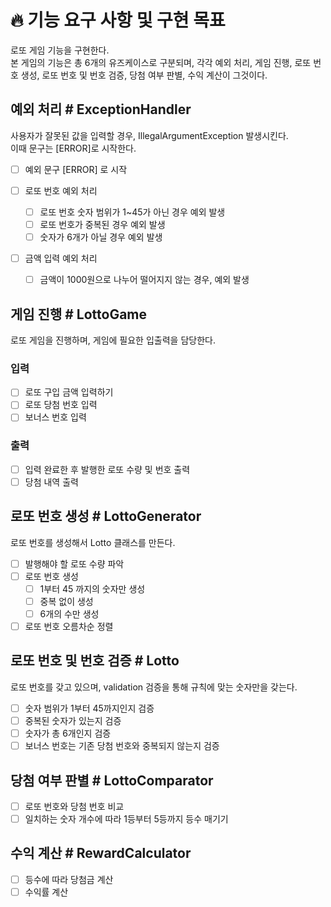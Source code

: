 # 🔥 기능 요구 사항 및 구현 목표
로또 게임 기능을 구현한다.  
본 게임의 기능은 총 6개의 유즈케이스로 구분되며, 각각 예외 처리, 게임 진행, 로또 번호 생성, 로또 번호 및 번호 검증, 당첨 여부 판별, 수익 계산이 그것이다.

## 예외 처리 # ExceptionHandler
사용자가 잘못된 값을 입력할 경우, IllegalArgumentException 발생시킨다.  
이때 문구는 [ERROR]로 시작한다.
- [ ] 예외 문구 [ERROR] 로 시작

- [ ] 로또 번호 예외 처리  
  - [ ] 로또 번호 숫자 범위가 1~45가 아닌 경우 예외 발생  
  - [ ] 로또 번호가 중복된 경우 예외 발생   
  - [ ] 숫자가 6개가 아닐 경우 예외 발생  

- [ ] 금액 입력 예외 처리   
  - [ ] 금액이 1000원으로 나누어 떨어지지 않는 경우, 예외 발생

## 게임 진행 # LottoGame
로또 게임을 진행하며, 게임에 필요한 입출력을 담당한다.  

### 입력
- [ ] 로또 구입 금액 입력하기
- [ ] 로또 당첨 번호 입력
- [ ] 보너스 번호 입력

### 출력
- [ ] 입력 완료한 후 발행한 로또 수량 및 번호 출력
- [ ] 당첨 내역 출력

## 로또 번호 생성 # LottoGenerator
로또 번호를 생성해서 Lotto 클래스를 만든다.
- [ ] 발행해야 할 로또 수량 파악
- [ ] 로또 번호 생성
  - [ ] 1부터 45 까지의 숫자만 생성
  - [ ] 중복 없이 생성
  - [ ] 6개의 수만 생성
- [ ] 로또 번호 오름차순 정렬

## 로또 번호 및 번호 검증 # Lotto
로또 번호를 갖고 있으며, validation 검증을 통해 규칙에 맞는 숫자만을 갖는다.
- [ ] 숫자 범위가 1부터 45까지인지 검증
- [ ] 중복된 숫자가 있는지 검증
- [ ] 숫자가 총 6개인지 검증
- [ ] 보너스 번호는 기존 당첨 번호와 중복되지 않는지 검증

## 당첨 여부 판별 # LottoComparator
- [ ] 로또 번호와 당첨 번호 비교
- [ ] 일치하는 숫자 개수에 따라 1등부터 5등까지 등수 매기기

## 수익 계산 # RewardCalculator
- [ ] 등수에 따라 당첨금 계산
- [ ] 수익률 계산